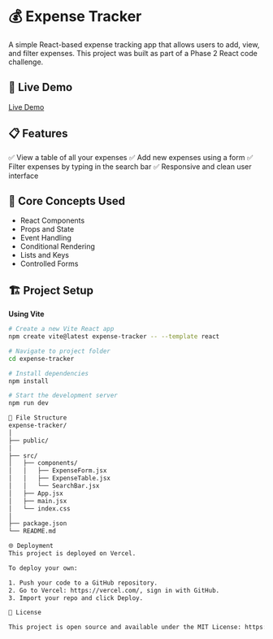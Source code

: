 # 💰 Expense Tracker

A simple React-based expense tracking app that allows users to add, view, and filter expenses.
This project was built as part of a Phase 2 React code challenge.

## 🚀 Live Demo
[Live Demo](https://expense-tracker-v2-steel.vercel.app/)

## 📋 Features

✅ View a table of all your expenses
✅ Add new expenses using a form
✅ Filter expenses by typing in the search bar
✅ Responsive and clean user interface

## 🧠 Core Concepts Used

- React Components
- Props and State
- Event Handling
- Conditional Rendering
- Lists and Keys
- Controlled Forms

## 🏗️ Project Setup

**Using Vite**

```bash
# Create a new Vite React app
npm create vite@latest expense-tracker -- --template react

# Navigate to project folder
cd expense-tracker

# Install dependencies
npm install

# Start the development server
npm run dev

🧩 File Structure
expense-tracker/
│
├── public/
│
├── src/
│   ├── components/
│   │   ├── ExpenseForm.jsx
│   │   ├── ExpenseTable.jsx
│   │   └── SearchBar.jsx
│   ├── App.jsx
│   ├── main.jsx
│   └── index.css
│
├── package.json
└── README.md

🌐 Deployment
This project is deployed on Vercel.

To deploy your own:

1. Push your code to a GitHub repository.
2. Go to Vercel: https://vercel.com/, sign in with GitHub.
3. Import your repo and click Deploy.

📜 License

This project is open source and available under the MIT License: https://opensource.org/licenses/MIT.